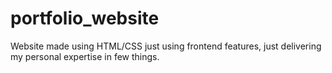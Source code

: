 # portfolio_website
Website made using HTML/CSS just using frontend features, just delivering my personal expertise in few things.
